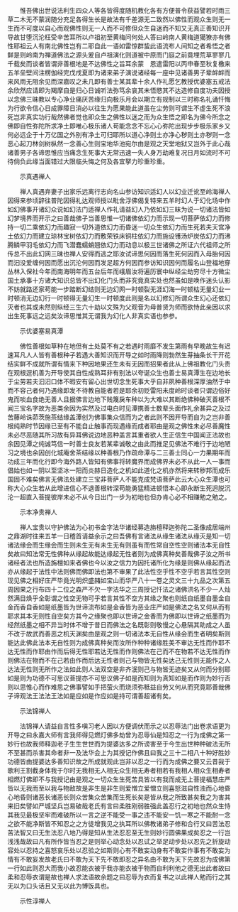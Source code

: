 <!-- { "loadSidebar": true } -->
　　惟吾佛出世说法利生四众人等各皆得度随机教化各有方便普令获益譬若时雨三草二木无不蒙润随分充足各得生长是故法有千差源无二致然以佛性而观众生则无一生而不可度以自心而观佛性则无一人而不可修但众生自迷而不知又无真正善知识开导故甘堕沉沦枉受辛苦耳所以卢祖初至黄梅问何处人答曰岭南人黄梅道獦獠亦有佛性耶祖云人有南北佛性岂有二耶自此一语如雷惊群蛰此语流布人间知之者希悟之者鲜是则岭南为禅道佛法之源头爰自卢祖演化则道被中原而门庭之前竟埋荒草寥寥几千载矣而谈者皆谓非善根地是不达佛性之旨耳余蒙　恩遣雷阳以丙申春至秋复檄来五羊垒壁间注楞伽经完戊戌夏即为诸来弟子演说诸经每一座中见诸善男子辈衅衅而来风雨无阻余见而深嘉叹之未几即有善士某其辈十余人作礼愿乞教授优婆塞五戒法余欣然应请即为羯摩自是归心日诚听法弥笃余哀其未悟愍其不达造修自度功夫因授以念佛三昧教以专心净业痛厌苦缘归向极乐月会以期立有规制以三时称名礼诵忏悔为行欲令信心日成罪障日消必以往生为愿果能此道虽在尘劳则可谓生不虚生死不浪死岂非真实功行哉然佛者觉也即众生之佛性以迷之而为众生悟之即名为佛今所念之佛即自性弥陀所求净土即唯心极乐诸人苟能念念不忘心心弥陀出现步步极乐家乡又何必远企于十万亿国之外别有净土可归耶所以道心净则土亦净心秽则土亦秽则一念恶心起刀林剑树枞然一念善心生则宝地华池宛尔由是观之天堂地狱又岂外于此心哉诸善男子各谛思惟应当痛念生死事大无常迅速一失人身万劫难复况日月如流时不可待倘负此缘当面错过大限临头悔之何及各宜拏力珍重珍重。

　　示真遇禅人

　　禅人真遇弃妻子出家乐远离行志向名山参访知识适幻人以幻业迁讹至岭海禅人因得来参顷辞往普陀因得礼达观师授以毗舍浮佛偈复特来五羊时幻人于幻化场中作如幻佛事开诸幻众说如幻法门适禅人作礼请益幻人乃依如幻三昧为说一切诸法皆如幻梦境界而开示之曰善哉佛子当善思惟一切诸佛依幻力而示现一切菩萨依幻力而修持一切二乘依幻力而趣寂一切外道依幻力而昏迷一切众生依幻力而生死若夫天宫净土依幻力而建立琼林宝树依幻力而敷荣铁床铜柱依幻力而施设镬汤炉炭依幻力而沸腾鳞甲羽毛依幻力而飞潜蠢蠕蛸翘依幻力而动息以极三世诸佛之所证六代祖师之所传总不出此幻网三昧也禅人安得而逃之耶汝试谛思何因而落生死何因而入母胎何因而汩没爱缠何因而愿出沉沦何因而发足超方何因而参访知识因何而履名山登福地穿丛林入保社今年而南海明年而五台后年而峨眉汝将遍历寰中纵经尘劫穷尽十方微尘国土承事十方诸大知识总皆不出幻化门头而非究竟真实处也然虽如是唤作迷头认影不妨就路还家苟能一步踏断幻结则无边幻网一时顿裂无涯幻海一时顿枯无量幻业一时顿消无边幻行一时顿得无量幻生一时顿度此则是名以幻修幻所谓众生幻心还依幻灭者也其或未然则纵经三生六十劫以文殊为父观音为母普贤为师而欲恃此亲因以求出生死事远之远矣汝谛思惟其无谓我为幻化人非真实语也参参。

　　示优婆塞易真潭

　　佛性善根如草种在地但有土处莫不有之若遇时雨靡不发生第雨有早晚故生有迟速耳凡人人皆有善根种子若遇大善知识而开导之如时雨降则勃然生芽抽条长干开花结实鲜不成就所谓有情来下种因地果还生未有无因而招果者此从上佛祖教化门头贵在观根逗机善为开导使其自性成熟耳非有别法以夸诞众生也善士易真潭生在边地长于尘劳若夫汩汩口体不暇安有留心出世切念生死事大乎自非夙种善根深厚油然于中而不容己者何乃遇缘即发不待教自能者若是耶余初贬雷阳未度岭时谈者只谓边俗好鬼而啖血食绝无善人且据佛言边地下贱篾戾车种以为大难以其断绝佛种破灭善根不闻三宝名字故为恶类余因为实然及过电白时见潭携善士数辈头面作礼余甚异之及过苦藤岭诛茆茨施茶结缘盖潭创为佛事集众信而为之者此则不因开导而自为之岂非善根纯熟时节因缘已至有不能自止触事而现遇缘而成者耶由是观之佛性未必尽善魔性未必尽恶随其所习故有异耳佛说边地恶种盖言其重者欲人生正信生中国闻正法故也余因见潭之纯诚笃信一时善士良友若某辈诚敬之由此而推足见佛法不难行于边地陋习之境也余因创化城庵舍茶结缘以种善根乃作疏命潭与二三善士同心一力果期年而功成三年而化行即今海外路人皆知有佛事将转魔界而成佛界未必不从此一人一事而倡始也如一阴以至坚冰一阳而炎赫日造化之机如此道化之机亦然将来转秽邦而成乐国固不难矣佛言无佛法处建立三宝非菩萨人不能克成梵语菩萨此云大心众生潭也可称大心众生若从此增进信心不退善根转深苟能勇猛精进顿悟本心即永断生死迥脱沉沦一超直入菩提彼岸未必不从今日出门一步为初地也但办肯心必不相赚勉之勉之。

　　示本净贵禅人

　　禅人宝贵以守护佛法为心初书金字法华诸经募造旃檀释迦弥陀二圣像成居端州之鼎湖时往来五羊一日稽首请益余示之曰吾佛有言诸法从缘生诸法从缘灭是知一切诸法缘会而生缘会而生则未生无有未生无有则虽有而性常自空性空则诸法本无自性矣故曰知法常无性佛种从缘起故能达缘起无性者则为成佛真种矣善哉佛子汝之所书诸经者法也所造旃檀如来者佛也今以汝之信力为因托诸所化为缘是则佛从缘起而法亦从缘起于法性中法则佛而佛即法也第不审果了此法性空乎性不空乎若言其性空则现见佛之相好庄严毕竟光明炽盛赭如宝山而华严八十一卷之灵文三十九品之次第五周因果之行布四十二位之森严不欠一字法华之三周授记忏法之诸佛洪名不少一人灿然满目焕乎全彰谓之性空无物可乎若言其性不空方其缘之聚也则纸自纸墨自墨金自金而香自香如是纸墨皆为世谛流布如是金香皆为恶业庄严如是佛法之名又何从而有耶求其本无则性自空矣方其今之缘聚也即以世谛之金香而为佛即以世谛之纸墨而为经然纸墨之相不异当时体不增于昔日而佛法之名既彰则敬慢之心悬隔其助成之人虽不改于故武而善恶之机天渊矣由是观之则一切诸法本无自性从缘会而生者明矣斯则能达此佛此法本无自性则为成佛真种矣而汝所作种种诸缘胜美不审达无性而作耶不达无性而作耶由作而后得无性耶若达无性而作则佛法在己而不在物若不达无性而作则佛法在物而不在己若由作而后达无性者则己与物皆无性矣达己无性则无能作之人达法无性则无所作之法如此则人法双空是非齐泯则己与物皆无迹矣又从何而分别耶如是则为功德不可思议菩提亦不可思议佛子如是而知则为真知如是而作则为妙行否则以思惟心而作难思之佛事譬如手把萤火而烧须弥秪益自劳又何从而究竟耶善哉佛子谛观法王法法王法如是应如是作应如是持可谓善超诸有矣。

　　示法锦禅人

　　法锦禅人请益自言性多嗔习老人因以方便调伏而示之以忍辱法门出卷求语更为开导之曰永嘉大师有言我师得见燃灯佛多劫曾为忍辱仙是知忍之一行为成佛之第一妙行也故我师释迦老子生生世世而为提婆达多之所谤害至于今生出世种种破法无所不至甚而杀害其命者非一及法华会上为其授记作佛且曰我之三十二相八十种好胜妙功德皆由提婆达多善知识故之所成就观此岂非以忍之一行而为成佛之要又云昔我于歌利王割截身体我于尔时无我相无人相无众生相无寿者相若有我相人相众生相寿者相燃灯佛即不与我授记由是观之一切众生生死苦具皆以有我而成无上菩提福慧庄严皆以无我而至以我与物敌故是非生是非生则爱憎立爱憎立则喜怒滋自性浊而心地昏心地昏则诸恶长诸恶长则众苦集众苦集而生死长矣是皆从我之所致甚矣我之为害其来旧矣譬如严城坚兵岂易破哉老氏有言曰柔胜刚弱胜强此盖忍行之初地也然众生恃其我见最极坚牢而难破所以一言之逆不能受一事之违不能安一饥一寒之不能耐一念之欲不能净斯皆不知忍之之方徒增我见之执耳所以佛教诸弟子修和合行又曰苦法忍苦法智又曰无生法忍八地乃得是知从生法忍忍至无生则妙行圆佛果成矣忍之一行岂浅浅哉故曰凡有所作皆当忍之是则举心动念处以忍试之举足动步处以忍先之折旋动容处以忍持之喜怒哀乐处以忍验之如斯则心有不敢妄动身有不敢妄作事有不敢妄为情有不敢妄发故老氏曰不敢为天下先不敢即忍之异名由不敢为天下先故忍为成佛第一行如此则忍大而我小故忍能衣被于我亦能衣被于物而自利利他之德无出此者故曰柔和忍辱衣谓是故也禅人求法语故余题之曰忍辱为衣而复书之以此禅人勉而行之其无以为口头话且又无以此为博饭具也。

　　示性淳禅人

